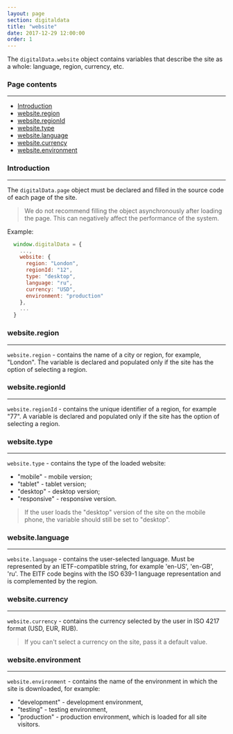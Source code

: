 ```yaml
---
layout: page
section: digitaldata
title: "website"
date: 2017-12-29 12:00:00
order: 1
---
```


The `digitalData.website` object contains variables that describe the site as a whole: language, region, currency, etc.

### Page contents
------
<ul class="page-navigation">
  <li><a href="#0">Introduction</a></li>
  <li><a href="#1">website.region</a></li>
  <li><a href="#2">website.regionId</a></li>
  <li><a href="#3">website.type</a></li>
  <li><a href="#4">website.language</a></li>
  <li><a href="#5">website.currency</a></li>
  <li><a href="#6">website.environment</a></li>
</ul>


### <a name="0"></a>Introduction
------
The `digitalData.page` object must be declared and filled in the source code of each page of the site.

> We do not recommend filling the object asynchronously after loading the page. This can negatively affect the performance of the system.

Example:
```javascript
  window.digitalData = {
    ...,
    website: {
      region: "London",
      regionId: "12",
      type: "desktop",
      language: "ru",
      currency: "USD",
      environment: "production"
    },
    ...
  }
```

### <a name="1"></a>website.region
------
`website.region` - contains the name of a city or region, for example, "London". The variable is declared and populated only if the site has the option of selecting a region.

### <a name="2"></a>website.regionId
------
`website.regionId` - contains the unique identifier of a region, for example "77". A variable is declared and populated only if the site has the option of selecting a region.

### <a name="3"></a>website.type
------
`website.type` - contains the type of the loaded website:
 - "mobile" - mobile version;
 - "tablet" - tablet version;
 - "desktop" - desktop version;
 - "responsive" - responsive version.

>If the user loads the "desktop" version of the site on the mobile phone, the variable should still be set to "desktop".

### <a name="4"></a>website.language
------
`website.language` - contains the user-selected language. Must be represented by an IETF-compatible string, for example 'en-US', 'en-GB', 'ru'. The EITF code begins with the ISO 639-1 language representation and is complemented by the region.

### <a name="5"></a>website.currency
------
`website.currency` - contains the currency selected by the user in ISO 4217 format (USD, EUR, RUB).
>If you can't select a currency on the site, pass it a default value.

### <a name="6"></a>website.environment
------
`website.environment` - contains the name of the environment in which the site is downloaded, for example: 
 - "development" - development environment, 
 - "testing" - testing environment, 
 - "production" - production environment, which is loaded for all site visitors.